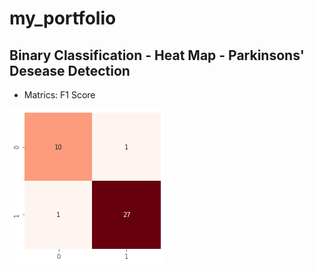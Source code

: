 # my_portfolio
## Binary Classification - Heat Map - Parkinsons' Desease Detection
* Matrics: F1 Score


![](https://github.com/JJSSEE/my_portfolio/blob/main/images/heat_map.png)

